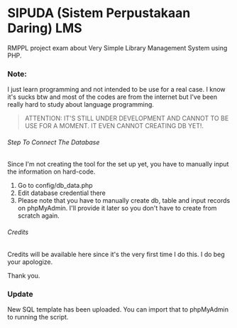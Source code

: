 # SIPUDA (Sistem Perpustakaan Daring) LMS
RMPPL project exam about Very Simple Library Management System using PHP.

### Note:
I just learn programming and not intended to be use for a real case. I know it's sucks btw and most of the codes are from the internet but I've been really hard to study about language programming.

> ATTENTION:
IT'S STILL UNDER DEVELOPMENT AND CANNOT TO BE USE FOR A MOMENT. IT EVEN CANNOT CREATING DB YET!.


###### Step To Connect The Database
Since I'm not creating the tool for the set up yet, you have to manually input the information on hard-code.
1. Go to config/db_data.php
2. Edit database credential there
3. Please note that you have to manually create db, table and input records on phpMyAdmin. I'll provide it later so you don't have to create from scratch again.

###### Credits
Credits will be available here since it's the very first time I do this. I do beg your apologize.

Thank you.

### Update
New SQL template has been uploaded. You can import that to phpMyAdmin to running the script.
